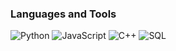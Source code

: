 ### Languages and Tools
![Python](https://img.shields.io/badge/-Python-1E1E1E?style=for-the-badge&logo=python&logoColor=3674A5)
![JavaScript](https://img.shields.io/badge/-JavaScript-1E1E1E?style=for-the-badge&logo=JavaScript&logoColor=E9D54D)
![C++](https://img.shields.io/badge/-C++-1E1E1E?style=for-the-badge&logo=C%2b%2b&logoColor=6296CC)
![SQL](https://img.shields.io/badge/-SQL-1E1E1E?style=for-the-badge&logo=mysql&logoColor=157EFB)
